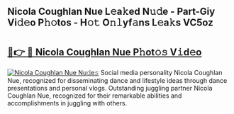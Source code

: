 ## Nicola Coughlan Nue L𝚎a𝚔ed N𝚞𝚍e - Part-Giy Vi𝚍𝚎o P𝚑𝚘tos - H𝚘𝚝 O𝚗𝚕yf𝚊ns L𝚎a𝚔s VC5oz

# <h2><a href="http://kfaya0b.oniu.top/?m=Nicola+Coughlan+Nue">🔗👉 🔴 Nicola Coughlan Nue P𝚑ot𝚘𝚜 V𝚒d𝚎o</a></h2>

[![Nicola Coughlan Nue Nu𝚍e𝚜](https://i.imgur.com/0qMVB7G.gif)](http://kfaya0b.oniu.top/?m=Nicola+Coughlan+Nue)
Social media personality Nicola Coughlan Nue, recognized for disseminating dance and lifestyle ideas through dance presentations and personal vlogs. Outstanding juggling partner Nicola Coughlan Nue, recognized for their remarkable abilities and accomplishments in juggling with others.  
